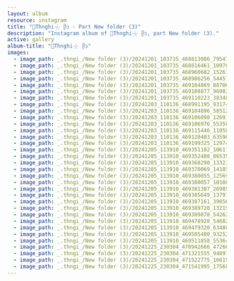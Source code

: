 ```yaml
---
layout: album
resource: instagram
title: "🐚Thnghi𓇼 ᥫ᭡ - Part New folder (3)"
description: "Instagram album of 🐚Thnghi𓇼 ᥫ᭡, part New folder (3)."
active: gallery
album-title: "🐚Thnghi𓇼 ᥫ᭡"
images:
  - image_path: _.thngi_/New folder (3)/20241201_103735_468813086_795478252703680_3304394412816558925_n.jpg
  - image_path: _.thngi_/New folder (3)/20241201_103735_468816461_1097007084820531_57196171739757256_n.jpg
  - image_path: _.thngi_/New folder (3)/20241201_103735_468960682_1526104561441792_2528898886676797353_n.jpg
  - image_path: _.thngi_/New folder (3)/20241201_103735_468986256_544573211750306_8062435087784780592_n.jpg
  - image_path: _.thngi_/New folder (3)/20241201_103735_469104869_887068120289663_3092824305780883268_n.jpg
  - image_path: _.thngi_/New folder (3)/20241201_103735_469108877_969821091854345_5420583937509736228_n.jpg
  - image_path: _.thngi_/New folder (3)/20241201_103735_469110223_3834825436835062_5762283770444011747_n.jpg
  - image_path: _.thngi_/New folder (3)/20241203_110136_468991195_931747115549428_3313123790714288331_n.jpg
  - image_path: _.thngi_/New folder (3)/20241203_110136_469104896_585122957236787_4154387578940460404_n.jpg
  - image_path: _.thngi_/New folder (3)/20241203_110136_469106098_1269149040904420_2080596199958956527_n.jpg
  - image_path: _.thngi_/New folder (3)/20241203_110136_469106976_553500264113260_4601664646080521959_n.jpg
  - image_path: _.thngi_/New folder (3)/20241203_110136_469115446_1105819191076592_242390392363720316_n.jpg
  - image_path: _.thngi_/New folder (3)/20241203_110136_469120403_635907582098235_7951974604197829428_n.jpg
  - image_path: _.thngi_/New folder (3)/20241203_110136_469199325_1297482304579900_355130364220458631_n.jpg
  - image_path: _.thngi_/New folder (3)/20241205_113910_469351182_1061714525753768_3553285316129956720_n.jpg
  - image_path: _.thngi_/New folder (3)/20241205_113910_469352488_8653511438094994_325129666828552025_n.jpg
  - image_path: _.thngi_/New folder (3)/20241205_113910_469368290_1332371144788604_5920719397504342383_n.jpg
  - image_path: _.thngi_/New folder (3)/20241205_113910_469370069_1418589712433177_1821200640400805462_n.jpg
  - image_path: _.thngi_/New folder (3)/20241205_113910_469380055_1256999135447029_1242508425926124061_n.jpg
  - image_path: _.thngi_/New folder (3)/20241205_113910_469380057_1010804811058932_3385735976168966846_n.jpg
  - image_path: _.thngi_/New folder (3)/20241205_113910_469381387_2698582570328087_214358439047341906_n.jpg
  - image_path: _.thngi_/New folder (3)/20241205_113910_469385649_1379726350078101_2742258300473514217_n.jpg
  - image_path: _.thngi_/New folder (3)/20241205_113910_469387161_3985682411659483_3004512711668630402_n.jpg
  - image_path: _.thngi_/New folder (3)/20241205_113910_469389720_1321912845644021_4641529295705370708_n.jpg
  - image_path: _.thngi_/New folder (3)/20241205_113910_469389878_542621315278641_8887600753645313734_n.jpg
  - image_path: _.thngi_/New folder (3)/20241205_113910_469478928_546822368231541_2321084278228957026_n.jpg
  - image_path: _.thngi_/New folder (3)/20241205_113910_469479320_634885422194639_2323959279024722907_n.jpg
  - image_path: _.thngi_/New folder (3)/20241205_113910_469505400_932529688941396_2548298423565737315_n.jpg
  - image_path: _.thngi_/New folder (3)/20241205_113910_469511858_553640063953103_5646573313414517714_n.jpg
  - image_path: _.thngi_/New folder (3)/20241225_230304_470942666_472669955852205_5613899300093989606_n.jpg
  - image_path: _.thngi_/New folder (3)/20241225_230304_471321555_948979547160920_4584533417417008928_n.jpg
  - image_path: _.thngi_/New folder (3)/20241225_230304_471522775_1661958251025303_3790075373456234874_n.jpg
  - image_path: _.thngi_/New folder (3)/20241225_230304_471541995_1756877705071945_7230681890958020983_n.jpg
---
```

